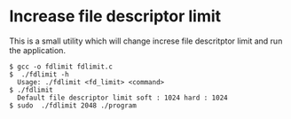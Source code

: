 Increase file descriptor limit
===============================

This is a small utility which will change increse file descritptor limit and run the application.

    $ gcc -o fdlimit fdlimit.c
    $  ./fdlimit -h
      Usage: ./fdlimit <fd_limit> <command>
    $ ./fdlimit
      Default file descriptor limit soft : 1024 hard : 1024
    $ sudo  ./fdlimit 2048 ./program
 
 




